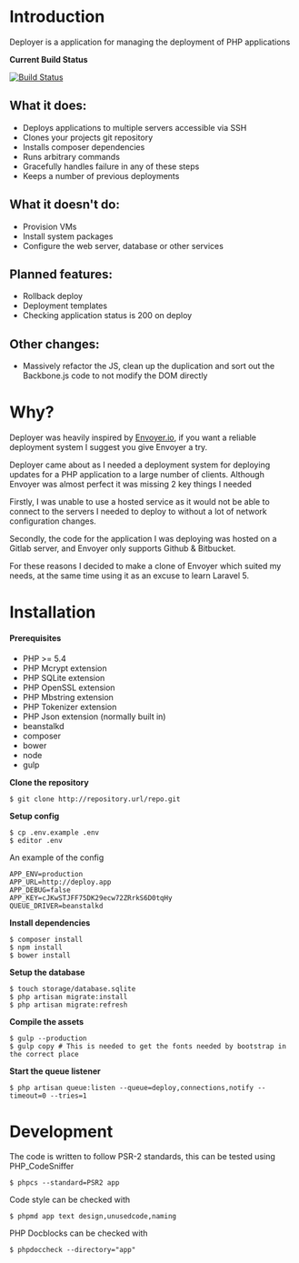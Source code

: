 # Introduction

Deployer is a application for managing the deployment of PHP applications

**Current Build Status**

[![Build Status](http://ci.rebelinblue.com/build-status/image/3?branch=master)](http://ci.rebelinblue.com/build-status/view/3?branch=master)

## What it does:
* Deploys applications to multiple servers accessible via SSH
* Clones your projects git repository
* Installs composer dependencies
* Runs arbitrary commands
* Gracefully handles failure in any of these steps
* Keeps a number of previous deployments

## What it doesn't do:
* Provision VMs
* Install system packages
* Configure the web server, database or other services

## Planned features:
* Rollback deploy
* Deployment templates
* Checking application status is 200 on deploy

## Other changes:
* Massively refactor the JS, clean up the duplication and sort out the Backbone.js code to not modify the DOM directly

# Why?

Deployer was heavily inspired by [Envoyer.io](https://envoyer.io), if you want a reliable deployment system I suggest you give Envoyer a try.

Deployer came about as I needed a deployment system for deploying updates for a PHP application to a large number of clients. Although Envoyer was almost perfect it was missing 2 key things I needed

Firstly, I was unable to use a hosted service as it would not be able to connect to the servers I needed to deploy to without a lot of network configuration changes.

Secondly, the code for the application I was deploying was hosted on a Gitlab server, and Envoyer only supports Github & Bitbucket.

For these reasons I decided to make a clone of Envoyer which suited my needs, at the same time using it as an excuse to learn Laravel 5.

# Installation

#### Prerequisites 

* PHP >= 5.4
* PHP Mcrypt extension
* PHP SQLite extension
* PHP OpenSSL extension
* PHP Mbstring extension
* PHP Tokenizer extension
* PHP Json extension (normally built in)
* beanstalkd
* composer
* bower
* node
* gulp

**Clone the repository**

    $ git clone http://repository.url/repo.git

**Setup config**

    $ cp .env.example .env
    $ editor .env

An example of the config

    APP_ENV=production
    APP_URL=http://deploy.app
    APP_DEBUG=false
    APP_KEY=cJKwSTJFF75DK29ecw72ZRrkS6D0tqHy
    QUEUE_DRIVER=beanstalkd

**Install dependencies**

    $ composer install
    $ npm install
    $ bower install

**Setup the database**

    $ touch storage/database.sqlite
    $ php artisan migrate:install
    $ php artisan migrate:refresh

**Compile the assets**

    $ gulp --production
    $ gulp copy # This is needed to get the fonts needed by bootstrap in the correct place

**Start the queue listener**

    $ php artisan queue:listen --queue=deploy,connections,notify --timeout=0 --tries=1

# Development

The code is written to follow PSR-2 standards, this can be tested using PHP_CodeSniffer

    $ phpcs --standard=PSR2 app

Code style can be checked with

    $ phpmd app text design,unusedcode,naming

PHP Docblocks can be checked with

    $ phpdoccheck --directory="app"
